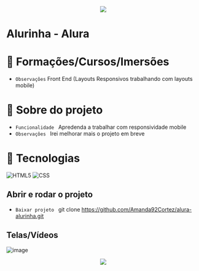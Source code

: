 <p align="center">
   <img src="http://img.shields.io/static/v1?label=STATUS_GERAL&message=FINALIZADO&color=RED&style=for-the-badge" #vitrinedev/>
</p>

<h1>Alurinha - Alura</h1>

# :pushpin: Formações/Cursos/Imersões
- ` Observações ` Front End (Layouts Responsivos trabalhando com layouts mobile)

# :hammer: Sobre do projeto
- `Funcionalidade ` Apredenda a trabalhar com responsividade mobile
- `Observações ` Irei melhorar mais o projeto em breve

# :bookmark_tabs: Tecnologias
![HTML5](https://img.shields.io/badge/HTML-e06b12?style=for-the-badge&logo=html5&logoColor=white)
![CSS](https://img.shields.io/badge/CSS-1283e0?&style=for-the-badge&logo=css3&logoColor=white)

## Abrir e rodar o projeto
- `Baixar projeto ` git clone https://github.com/Amanda92Cortez/alura-alurinha.git

## Telas/Vídeos
![image](https://github.com/Amanda92Cortez/alura-alurinha/assets/19363871/1e86e615-1456-4f8d-b67b-de7497ded36c)

<p align="center"> <img src="http://img.shields.io/static/v1?label=OBSERVACAO&message=MELHORAR_PROJETO&color=RED&style=for-the-badge" #vitrinedev/> </p>
